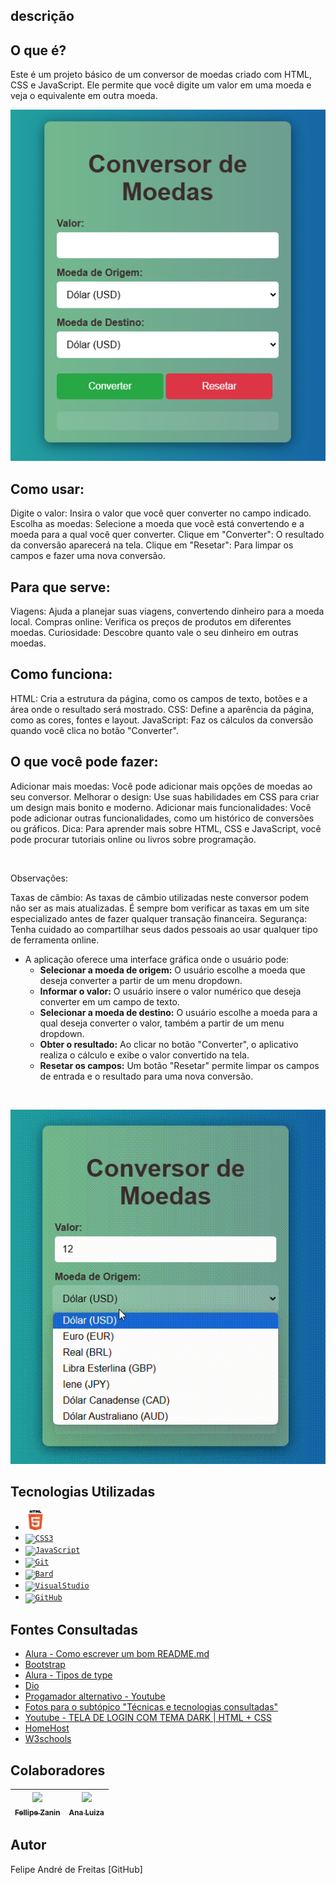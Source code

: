 ## descrição

## O que é?
Este é um projeto básico de um conversor de moedas criado com HTML, CSS e JavaScript. Ele permite que você digite um valor em uma moeda e veja o equivalente em outra moeda.

![imagem](img/imagem.png)

## Como usar:

Digite o valor: Insira o valor que você quer converter no campo indicado.
Escolha as moedas: Selecione a moeda que você está convertendo e a moeda para a qual você quer converter.
Clique em "Converter": O resultado da conversão aparecerá na tela.
Clique em "Resetar": Para limpar os campos e fazer uma nova conversão.

## Para que serve:

Viagens: Ajuda a planejar suas viagens, convertendo dinheiro para a moeda local.
Compras online: Verifica os preços de produtos em diferentes moedas.
Curiosidade: Descobre quanto vale o seu dinheiro em outras moedas.

## Como funciona:

HTML: Cria a estrutura da página, como os campos de texto, botões e a área onde o resultado será mostrado.
CSS: Define a aparência da página, como as cores, fontes e layout.
JavaScript: Faz os cálculos da conversão quando você clica no botão "Converter".

## O que você pode fazer:

Adicionar mais moedas: Você pode adicionar mais opções de moedas ao seu conversor.
Melhorar o design: Use suas habilidades em CSS para criar um design mais bonito e moderno.
Adicionar mais funcionalidades: Você pode adicionar outras funcionalidades, como um histórico de conversões ou gráficos.
Dica: Para aprender mais sobre HTML, CSS e JavaScript, você pode procurar tutoriais online ou livros sobre programação.

<br>

Observações:

Taxas de câmbio: As taxas de câmbio utilizadas neste conversor podem não ser as mais atualizadas. É sempre bom verificar as taxas em um site especializado antes de fazer qualquer transação financeira.
Segurança: Tenha cuidado ao compartilhar seus dados pessoais ao usar qualquer tipo de ferramenta online.

 
 
- A aplicação oferece uma interface gráfica onde o usuário pode:
    - **Selecionar a moeda de origem:** O usuário escolhe a moeda que deseja converter a partir de um menu dropdown.
    - **Informar o valor:** O usuário insere o valor numérico que deseja converter em um campo de texto.
    - **Selecionar a moeda de destino:** O usuário escolhe a moeda para a qual deseja converter o valor, também a partir de um menu dropdown.
    - **Obter o resultado:** Ao clicar no botão "Converter", o aplicativo realiza o cálculo e exibe o valor convertido na tela.
    - **Resetar os campos:** Um botão "Resetar" permite limpar os campos de entrada e o resultado para uma nova conversão.

<br>
  
 ![video](video/Gravando-2024-10-31-072929.gif)

## Tecnologias Utilizadas
 
* [<code><img height="32" src="https://raw.githubusercontent.com/github/explore/80688e429a7d4ef2fca1e82350fe8e3517d3494d/topics/html/html.png" alt="HTML5"/></code>](https://developer.mozilla.org/pt-BR/docs/Web/HTML)
* [<code><img height="32" src="https://cdn.worldvectorlogo.com/logos/css-3.svg" alt="CSS3"/></code>](https://developer.mozilla.org/pt-BR/docs/Web/CSS)
* [<code><img height="32" src="https://upload.wikimedia.org/wikipedia/commons/6/6a/JavaScript-logo.png" alt="JavaScript"/></code>](https://developer.mozilla.org/pt-BR/docs/Web/JavaScript)
* [<code><img height="32" src="https://www.malwarebytes.com/wp-content/uploads/sites/2/2023/01/asset_upload_file97293_255583.jpg" alt="Git"/></code>](https://git-scm.com/)
* [<code><img height="32" src="https://blog.netscandigital.com/wp-content/uploads/2023/07/O-que-e-o-Google-Bard.png" alt="Bard"/></code>](https://bard.google.com/chat?hl=pt)
* [<code><img height="32" src="https://img.shields.io/badge/VSCode-0078D4?style=for-the-badge&logo=visual%20studio%20code&logoColor=white" alt="VisualStudio"/></code>](https://code.visualstudio.com/)
* [<code><img height="32" src="https://img.shields.io/badge/GitHub-100000?style=for-the-badge&logo=github&logoColor=white" alt="GitHub"/></code>](https://github.com/)
 
 
## Fontes Consultadas
 
* [Alura - Como escrever um bom README.md](https://www.alura.com.br/artigos/escrever-bom-readme)
* [Bootstrap](https://getbootstrap.com/docs/5.3/forms/checks-radios/#radios)
* [Alura - Tipos de type](https://cursos.alura.com.br/forum/topico-type-do-campo-telefone-104370)
* [Dio](https://www.dio.me/articles/tutorial-criando-um-readme-bonitao-para-o-seu-github)
* [Progamador alternativo - Youtube](https://youtu.be/HJ16WEmOWTw?si=UFvCAtBHbuCc08Hu)
* [Fotos para o subtópico "Técnicas e tecnologias consultadas"](https://github.com/alexandresanlim/Badges4-README.md-Profile)
* [Youtube - TELA DE LOGIN COM TEMA DARK | HTML + CSS](https://youtu.be/69-WfrVBli8?si=GGultNVszQg0wDUK)
* [HomeHost](https://www.homehost.com.br/blog/tutoriais/html-buttton/)
* [W3schools](https://www.w3schools.com/js/js_window_location.asp)
 
 
## Colaboradores
| [<img loading="lazy" src="https://avatars.githubusercontent.com/u/140712280?v=4" width=115><br><sub>Fellipe Zanin</sub>](https://github.com/Fell1pe) |  [<img loading="lazy" src="https://avatars.githubusercontent.com/u/140712281?v=4" width=115><br><sub>Ana Luiza</sub>](https://github.com/AnaLu1za) |
| :---: | :---: |
 
 
 
## Autor
Felipe André de Freitas [GitHub]
